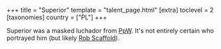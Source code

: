 +++
title = "Superior"
template = "talent_page.html"
[extra]
toclevel = 2
[taxonomies]
country = ["PL"]
+++

Superior was a masked luchador from [PpW](@/o/ppw.md). It's not entirely certain who portrayed him (but likely [Rob Scaffold](@/w/rob-scaffold.md)).

